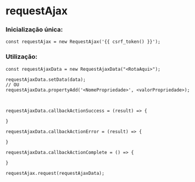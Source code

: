 # requestAjax

### Inicialização única:
`
const requestAjax = new RequestAjax('{{ csrf_token() }}');
`

### Utilização:
```
const requestAjaxData = new RequestAjaxData("<RotaAqui>");

requestAjaxData.setData(data);
// OU
requestAjaxData.propertyAdd('<NomePropriedade>', <valorPropriedade>);



requestAjaxData.callbackActionSuccess = (result) => {

}

requestAjaxData.callbackActionError = (result) => {

}

requestAjaxData.callbackActionComplete = () => {

}

requestAjax.request(requestAjaxData);
```

